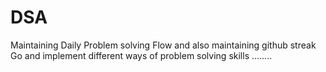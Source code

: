# DSA
Maintaining Daily Problem solving Flow and also maintaining github streak 
Go and implement different ways of problem solving skills
........

